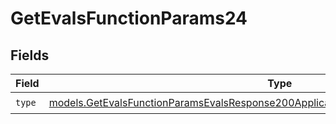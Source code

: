 # GetEvalsFunctionParams24


## Fields

| Field                                                                                                                                                                            | Type                                                                                                                                                                             | Required                                                                                                                                                                         | Description                                                                                                                                                                      |
| -------------------------------------------------------------------------------------------------------------------------------------------------------------------------------- | -------------------------------------------------------------------------------------------------------------------------------------------------------------------------------- | -------------------------------------------------------------------------------------------------------------------------------------------------------------------------------- | -------------------------------------------------------------------------------------------------------------------------------------------------------------------------------- |
| `type`                                                                                                                                                                           | [models.GetEvalsFunctionParamsEvalsResponse200ApplicationJSONResponseBodyData524Type](../models/getevalsfunctionparamsevalsresponse200applicationjsonresponsebodydata524type.md) | :heavy_check_mark:                                                                                                                                                               | N/A                                                                                                                                                                              |